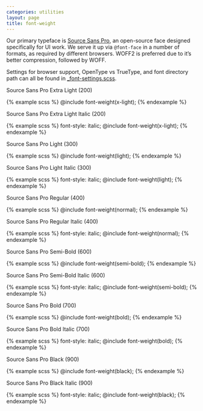 ```yaml
---
categories: utilities
layout: page
title: font-weight
---
```


Our primary typeface is [Source Sans Pro](https://github.com/adobe-fonts/source-sans-pro), an open-source face designed specifically for UI work. We serve it up via `@font-face` in a number of formats, as required by different browsers. WOFF2 is preferred due to it’s better compression, followed by WOFF.

Settings for browser support, OpenType vs TrueType, and font directory path
can all be found in [_font-settings.scss](https://github.com/fac/origin/blob/master/assets/scss/fonts/_font-settings.scss).

<div class="DocsExample DocsExample--render--hidden">
  <div class="DocsExample-preview">
    <p class="TextExample TextExample--x-light">
      Source Sans Pro Extra Light (200)
    </p>
  </div>
{% example scss %}
@include font-weight(x-light);
{% endexample %}
</div>

<div class="DocsExample DocsExample--render--hidden">
  <div class="DocsExample-preview">
    <p class="TextExample TextExample--x-light--italic">
      Source Sans Pro Extra Light Italic (200)
    </p>
  </div>
{% example scss %}
font-style: italic;
@include font-weight(x-light);
{% endexample %}
</div>

<div class="DocsExample DocsExample--render--hidden">
  <div class="DocsExample-preview">
    <p class="TextExample TextExample--light">
      Source Sans Pro Light (300)
    </p>
  </div>
{% example scss %}
@include font-weight(light);
{% endexample %}
</div>

<div class="DocsExample DocsExample--render--hidden">
  <div class="DocsExample-preview">
    <p class="TextExample TextExample--light--italic">
      Source Sans Pro Light Italic (300)
    </p>
  </div>
{% example scss %}
font-style: italic;
@include font-weight(light);
{% endexample %}
</div>

<div class="DocsExample DocsExample--render--hidden">
  <div class="DocsExample-preview">
    <p class="TextExample TextExample--regular">
      Source Sans Pro Regular (400)
    </p>
  </div>
{% example scss %}
@include font-weight(normal);
{% endexample %}
</div>

<div class="DocsExample DocsExample--render--hidden">
  <div class="DocsExample-preview">
    <p class="TextExample TextExample--regular--italic">
      Source Sans Pro Regular Italic (400)
    </p>
  </div>
{% example scss %}
font-style: italic;
@include font-weight(normal);
{% endexample %}
</div>

<div class="DocsExample DocsExample--render--hidden">
  <div class="DocsExample-preview">
    <p class="TextExample TextExample--semi-bold">
      Source Sans Pro Semi-Bold (600)
    </p>
  </div>
{% example scss %}
@include font-weight(semi-bold);
{% endexample %}
</div>

<div class="DocsExample DocsExample--render--hidden">
  <div class="DocsExample-preview">
    <p class="TextExample TextExample--semi-bold--italic">
      Source Sans Pro Semi-Bold Italic (600)
    </p>
  </div>
{% example scss %}
font-style: italic;
@include font-weight(semi-bold);
{% endexample %}
</div>

<div class="DocsExample DocsExample--render--hidden">
  <div class="DocsExample-preview">
    <p class="TextExample TextExample--bold">
      Source Sans Pro Bold (700)
    </p>
  </div>
{% example scss %}
@include font-weight(bold);
{% endexample %}
</div>

<div class="DocsExample DocsExample--render--hidden">
  <div class="DocsExample-preview">
    <p class="TextExample TextExample--bold--italic">
      Source Sans Pro Bold Italic (700)
    </p>
  </div>
{% example scss %}
font-style: italic;
@include font-weight(bold);
{% endexample %}
</div>

<div class="DocsExample DocsExample--render--hidden">
  <div class="DocsExample-preview">
    <p class="TextExample TextExample--black">
      Source Sans Pro Black (900)
    </p>
  </div>
{% example scss %}
@include font-weight(black);
{% endexample %}
</div>

<div class="DocsExample DocsExample--render--hidden">
  <div class="DocsExample-preview">
    <p class="TextExample TextExample--black--italic">
      Source Sans Pro Black Italic (900)
    </p>
  </div>
{% example scss %}
font-style: italic;
@include font-weight(black);
{% endexample %}
</div>
